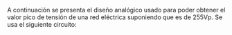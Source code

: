 
A continuación se presenta el diseño analógico usado para poder obtener el valor pico de tensión de una red eléctrica suponiendo que es de 255Vp. Se usa el siguiente circuito:


